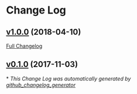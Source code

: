 # Change Log

## [v1.0.0](https://github.com/maxirosson/jdroid-java-firebase-dynamiclinks/tree/v1.0.0) (2018-04-10)
[Full Changelog](https://github.com/maxirosson/jdroid-java-firebase-dynamiclinks/compare/v0.1.0...v1.0.0)

## [v0.1.0](https://github.com/maxirosson/jdroid-java-firebase-dynamiclinks/tree/v0.1.0) (2017-11-03)


\* *This Change Log was automatically generated by [github_changelog_generator](https://github.com/skywinder/Github-Changelog-Generator)*